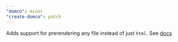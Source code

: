 ```yaml
---
"domco": minor
"create-domco": patch
---
```


Adds support for prerendering any file instead of just `html`. See [docs](https://domco.robino.dev/tutorial#prerender)
